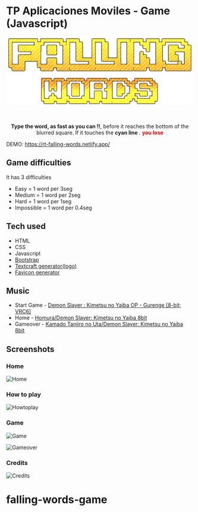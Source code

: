 # TP Aplicaciones Moviles - Game (Javascript)

<p align="center"><img src="./images/logo-game.png" alt="logo"></p>

<br/>

<p align="center">
<b>Type the word, as fast as you can !!</b>, before it reaches the bottom of the blurred square.
If it touches the <b>cyan line</b> . <b style="color: red">you lose</b>
</p>

DEMO: https://rt-falling-words.netlify.app/

## Game difficulties

It has 3 difficulties

* Easy = 1 word per 3seg
* Medium = 1 word per 2seg
* Hard = 1 word per 1seg
* Impossible = 1 word per 0.4seg

## Tech used

* HTML
* CSS
* Javascript
* [Bootstrap](https://getbootstrap.com/)
* [Textcraft generator(logo)](https://textcraft.net/style/ninjagofans/k-arcade)
* [Favicon generator](https://www.favicon-generator.org/)

## Music

* Start Game - [Demon Slayer : Kimetsu no Yaiba OP - Gurenge [8-bit; VRC6]](https://www.youtube.com/watch?v=Y67vJWYvLBg&t=5s)
* Home - [Homura/Demon Slayer: Kimetsu no Yaiba 8bit](https://www.youtube.com/watch?v=LRrGjhpNWoo)
* Gameover - [Kamado Tanjiro no Uta/Demon Slayer: Kimetsu no Yaiba 8bit](https://www.youtube.com/watch?v=y6ZT7SrmfUs&t=38s)

## Screenshots

### Home

![Home](https://i.imgur.com/WPaSPiJ.jpg)

### How to play

![Howtoplay](https://i.imgur.com/OJP6uYJ.jpg)

### Game

![Game](https://i.imgur.com/hYaztZu.jpg)

![Gameover](https://i.imgur.com/cWtmBoR.jpg)

### Credits

![Credits](https://i.imgur.com/6wfyAyu.jpg)
# falling-words-game
